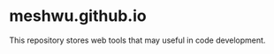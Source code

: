 meshwu.github.io
=================
This repository stores web tools that may useful in code development.
